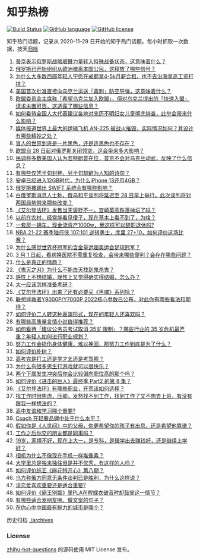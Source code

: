 # 知乎热榜
[![Build Status](https://github.com/ToWeLong/zhihu-hot-questions/workflows/CI/badge.svg)](https://github.com/ToWeLong/zhihu-hot-questions/actions)
[![GitHub language](https://img.shields.io/badge/language-golang-orange.svg)](https://golang.org/)
[![GitHub license](https://img.shields.io/github/license/ToWeLong/zhihu-hot-questions)](https://github.com/ToWeLong/zhihu-hot-questions/blob/main/LICENSE)

知乎热门话题，记录从 2020-11-29 日开始的知乎热门话题。每小时抓取一次数据，按天[归档](./archives)

<!-- BEGIN -->

1. [普京表示俄罗斯战略威慑力量转入特殊战备状态，这意味着什么？](https://www.zhihu.com/question/519072580)
1. [俄罗斯已开始组织从欧洲撤离本国公民，这释放了哪些信号？](https://www.zhihu.com/question/519133946)
1. [为什么大多数西部年轻人宁愿在成都拿4-5k月薪合租，也不去沿海拿高工资打拼？](https://www.zhihu.com/question/518898620)
1. [美国首次批准直接向乌克兰运送「毒刺」防空导弹，这意味着什么？](https://www.zhihu.com/question/519156827)
1. [欧盟委员会主席称「希望乌克兰加入欧盟」，但对乌克兰提出的「快速入盟」请求未置可否，这透露了哪些信息？](https://www.zhihu.com/question/519151260)
1. [如何看待全国人大代表建议各地对来历不明妇女儿童彻底排查，此举会带来什么影响？](https://www.zhihu.com/question/518614174)
1. [媒体报道世界上最大的运输飞机 AN-225 被战火摧毁，实际情况如何？其设计有哪些精妙之处？](https://www.zhihu.com/question/519089362)
1. [盲人的世界到底是一片黑色，还是连黑色也不存在？](https://www.zhihu.com/question/48476818)
1. [欧盟自 28 日起对俄罗斯关闭领空，这会带来多大影响？](https://www.zhihu.com/question/519160745)
1. [民调称多数美国人认为若特朗普在位，普京不会对乌克兰动武，反映了什么信息？](https://www.zhihu.com/question/519094900)
1. [有哪些仅凭半句封神，另半句却鲜为人知的诗句？](https://www.zhihu.com/question/517255724)
1. [安卓已经进入12GB时代，为什么iPhone 13还用4GB？](https://www.zhihu.com/question/518425194)
1. [俄罗斯被踢出 SWIFT 系统会有哪些影响？](https://www.zhihu.com/question/518963895)
1. [白俄罗斯消息人士称，俄乌和平谈判将延迟至 28 日早上举行，此次谈判将对两国局势带来哪些改变？](https://www.zhihu.com/question/519145908)
1. [《艾尔登法环》发售当天褒贬不一，宫崎英高跌落神坛了吗？](https://www.zhihu.com/question/519001225)
1. [以前在农村，经常能看见傻子，现在基本上看不到了，为啥？](https://www.zhihu.com/question/367154728)
1. [一套房一辆车，现金流资产1000w，我这样可以辞职退休吗?](https://www.zhihu.com/question/514904775)
1. [NBA 21-22 赛季独行侠 107:101 逆转勇士，库里 27+10，如何评价这场比赛？](https://www.zhihu.com/question/519137941)
1. [为什么感觉世界杯冠军的含金量远超奥运会足球冠军？](https://www.zhihu.com/question/279239916)
1. [3 月 1 日起，看病换医院不需重复检查，会带来哪些便利？会存在哪些问题？](https://www.zhihu.com/question/519136686)
1. [什么是真正的情商？](https://www.zhihu.com/question/21105795)
1. [《鬼灭之刃》为什么不能白天找到鬼杀鬼？](https://www.zhihu.com/question/516831995)
1. [感性上不想结婚，理性上又觉得确实得结婚，怎么办？](https://www.zhihu.com/question/519033480)
1. [大一应该怎样准备考研？](https://www.zhihu.com/question/519026671)
1. [《艾尔登法环》出来了还有必要买《黑魂》系列吗？](https://www.zhihu.com/question/508167750)
1. [联想拯救者Y9000P/Y7000P 2022核心参数已公布，对此你有哪些看法和期待？](https://www.zhihu.com/question/518779541)
1. [如何评价二人转这种表演形式，现在的年轻人还喜欢吗？](https://www.zhihu.com/question/519055898)
1. [有哪些高质量言情小说值得推荐？](https://www.zhihu.com/question/516900801)
1. [如何看待「建议公务员考试取消 35岁 限制」？哪些行业的 35 岁危机最严重？年轻人如何进行职业规划？](https://www.zhihu.com/question/518852927)
1. [努力工作会损伤身体健康，难以挽回，那努力工作到底是为了什么？](https://www.zhihu.com/question/518588614)
1. [如何评价朴树？](https://www.zhihu.com/question/21655944)
1. [高考完是打工还是学才艺还是考驾照？](https://www.zhihu.com/question/518968564)
1. [为什么有很多男生打游戏就可以很快乐？](https://www.zhihu.com/question/347424469)
1. [两个下属发生冲突后你会比较偏向职位高的那个吗？](https://www.zhihu.com/question/457206538)
1. [如何评价《进击的巨人》最终季 Part2 的第 8 集？](https://www.zhihu.com/question/518638285)
1. [《艾尔登法环》有哪些职业，开荒该如何选择？](https://www.zhihu.com/question/518456857)
1. [找工作时很焦虑，压抑，发愁找不到工作，找到工作了又不想去上班，有没有跟我一样想法的？](https://www.zhihu.com/question/518790971)
1. [高中友谊和学习哪个重要?](https://www.zhihu.com/question/518682495)
1. [Coach 在轻奢品牌中处于什么水平？](https://www.zhihu.com/question/517678098)
1. [假如你是《人世间》中的父母，你更希望你的孩子有出息，还是希望他靠谱？](https://www.zhihu.com/question/517776965)
1. [工作之后你交的朋友都是同事吗？](https://www.zhihu.com/question/518182857)
1. [19岁，家境不好，现在上大一，是专科，是辍学出去赚钱好，还是继续上学好？](https://www.zhihu.com/question/518981901)
1. [相机为什么不像现在手机一样堆像素？](https://www.zhihu.com/question/518273787)
1. [大学里总是独来独往但是并不优秀，有这样的人吗？](https://www.zhihu.com/question/519042083)
1. [如何评价综艺《麻花特开心》第八期？](https://www.zhihu.com/question/518999800)
1. [乌方称俄方同意无条件谈判已是胜利，为什么这样说？](https://www.zhihu.com/question/519147522)
1. [谈恋爱喜欢重要还是适合重要?](https://www.zhihu.com/question/519159618)
1. [如何评价《霸王别姬》里PLA在程蝶衣破音时却鼓掌这一情节？](https://www.zhihu.com/question/22285509)
1. [有哪些适合发朋友圈，做文案的句子？](https://www.zhihu.com/question/503429277)
1. [在你心中中国最有魅力的城市是哪个？](https://www.zhihu.com/question/515801761)

<!-- END -->

历史归档 [./archives](./archives)


### License
[zhihu-hot-questions](https://github.com/towelong/zhihu-hot-questions) 的源码使用 MIT License 发布。